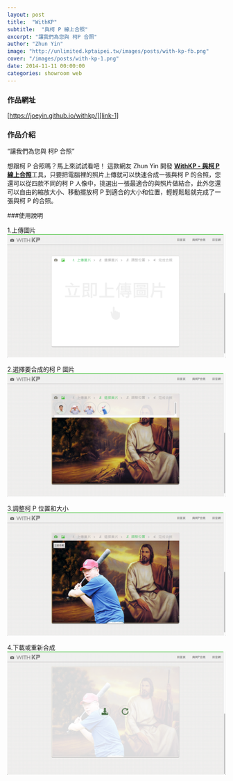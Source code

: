 ```yaml
---
layout: post
title:  "WithKP"
subtitle:  "與柯 P 線上合照"
excerpt: "讓我們為您與 柯P 合照"
author: "Zhun Yin"
image: "http://unlimited.kptaipei.tw/images/posts/with-kp-fb.png"
cover: "/images/posts/with-kp-1.png"
date: 2014-11-11 00:00:00
categories: showroom web
---
```


[link-1]:https://joeyin.github.io/withkp/

### 作品網址
[https://joeyin.github.io/withkp/][link-1]

### 作品介紹

<q class="right">讓我們為您與 柯P 合照</q>

想跟柯 P 合照嗎？馬上來試試看吧！
這款網友 Zhun Yin 開發 <strong>[WithKP - 與柯 P 線上合照][link-1]</strong>工具，只要把電腦裡的照片上傳就可以快速合成一張與柯 P 的合照，您還可以從四款不同的柯 P 人像中，挑選出一張最適合的與照片做結合，此外您還可以自由的縮放大小、移動擺放柯 P 到適合的大小和位置，輕輕鬆鬆就完成了一張與柯 P 的合照。

###使用說明

1.上傳圖片
![步驟一](/images/posts/with-kp-2.png)

2.選擇要合成的柯 P 圖片
![步驟二](/images/posts/with-kp-3.png)

3.調整柯 P 位置和大小
![步驟三](/images/posts/with-kp-4.png)

4.下載或重新合成
![步驟四](/images/posts/with-kp-5.png)
